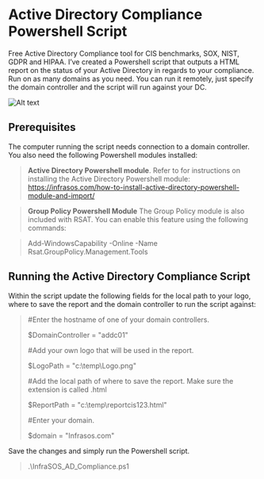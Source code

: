 # Active Directory Compliance Powershell Script
Free Active Directory Compliance tool for CIS benchmarks, SOX, NIST, GDPR and HIPAA.  I’ve created a Powershell script that outputs a HTML report on the status of your Active Directory in regards to your compliance.  Run on as many domains as you need.  You can run it remotely, just specify the domain controller and the script will run against your DC. 

  ![Alt text](https://cdn.infrasos.com/wp-content/uploads/2024/06/Active-Directory-Compliance-1-768x424.png)

  ## Prerequisites
  The computer running the script needs connection to a domain controller.
  You also need the following Powershell modules installed:
  ><b>Active Directory Powershell module</b>. Refer to for instructions on installing the Active Directory Powershell module: https://infrasos.com/how-to-install-active-directory-powershell-module-and-import/


  ><b>Group Policy Powershell Module</b> The Group Policy module is also included with RSAT. You can enable this feature using the following commands:

  >Add-WindowsCapability -Online -Name Rsat.GroupPolicy.Management.Tools

## Running the Active Directory Compliance Script
Within the script update the following fields for the local path to your logo, where to save the report and the domain controller to run the script against:
>#Enter the hostname of one of your domain controllers.
>
>$DomainController = "addc01"
>
>#Add your own logo that will be used in the report.
>
>$LogoPath = "c:\temp\Logo.png"
>
>#Add the local path of where to save the report. Make sure the extension is called .html
>
>$ReportPath = "c:\temp\reportcis123.html"
>
>#Enter your domain.
>
>$domain = "Infrasos.com"

Save the changes and simply run the Powershell script.
>.\InfraSOS_AD_Compliance.ps1

